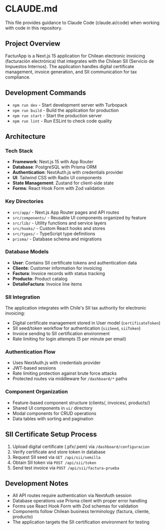 # CLAUDE.md

This file provides guidance to Claude Code (claude.ai/code) when working with code in this repository.

## Project Overview

FacturApp is a Next.js 15 application for Chilean electronic invoicing (facturación electrónica) that integrates with the Chilean SII (Servicio de Impuestos Internos). The application handles digital certificate management, invoice generation, and SII communication for tax compliance.

## Development Commands

- `npm run dev` - Start development server with Turbopack
- `npm run build` - Build the application for production
- `npm run start` - Start the production server
- `npm run lint` - Run ESLint to check code quality

## Architecture

### Tech Stack
- **Framework**: Next.js 15 with App Router
- **Database**: PostgreSQL with Prisma ORM
- **Authentication**: NextAuth.js with credentials provider
- **UI**: Tailwind CSS with Radix UI components
- **State Management**: Zustand for client-side state
- **Forms**: React Hook Form with Zod validation

### Key Directories
- `src/app/` - Next.js App Router pages and API routes
- `src/components/` - Reusable UI components organized by feature
- `src/lib/` - Utility functions and service layers
- `src/hooks/` - Custom React hooks and stores
- `src/types/` - TypeScript type definitions
- `prisma/` - Database schema and migrations

### Database Models
- **User**: Contains SII certificate tokens and authentication data
- **Cliente**: Customer information for invoicing
- **Factura**: Invoice records with status tracking
- **Producto**: Product catalog
- **DetalleFactura**: Invoice line items

### SII Integration
The application integrates with Chile's SII tax authority for electronic invoicing:
- Digital certificate management stored in User model (`certificateToken`)
- SII seed/token workflow for authentication (`siiSeed`, `siiToken`)
- Invoice sending to SII certification environment
- Rate limiting for login attempts (5 per minute per email)

### Authentication Flow
- Uses NextAuth.js with credentials provider
- JWT-based sessions
- Rate limiting protection against brute force attacks
- Protected routes via middleware for `/dashboard/*` paths

### Component Organization
- Feature-based component structure (clients/, invoices/, products/)
- Shared UI components in `ui/` directory
- Modal components for CRUD operations
- Data tables with sorting and pagination

## SII Certificate Setup Process

1. Upload digital certificate (.pfx/.pem) via `/dashboard/configuracion`
2. Verify certificate and store token in database
3. Request SII seed via `GET /api/sii/semilla`
4. Obtain SII token via `POST /api/sii/token`
5. Send test invoice via `POST /api/sii/factura-prueba`

## Development Notes

- All API routes require authentication via NextAuth session
- Database operations use Prisma client with proper error handling
- Forms use React Hook Form with Zod schemas for validation
- Components follow Chilean business terminology (factura, cliente, producto)
- The application targets the SII certification environment for testing